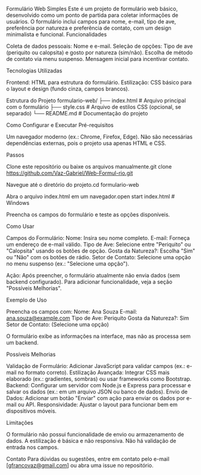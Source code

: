 Formulário Web Simples
Este é um projeto de formulário web básico, desenvolvido como um ponto de partida para coletar informações de usuários. O formulário inclui campos para nome, e-mail, tipo de ave, preferência por natureza e preferência de contato, com um design minimalista e funcional.
Funcionalidades

Coleta de dados pessoais: Nome e e-mail.
Seleção de opções: Tipo de ave (periquito ou calopsita) e gosto por natureza (sim/não).
Escolha de método de contato via menu suspenso.
Mensagem inicial para incentivar contato.

Tecnologias Utilizadas

Frontend: HTML para estrutura do formulário.
Estilização: CSS básico para o layout e design (fundo cinza, campos brancos).

Estrutura do Projeto
formulario-web/
├── index.html        # Arquivo principal com o formulário
├── style.css         # Arquivo de estilos CSS (opcional, se separado)
└── README.md         # Documentação do projeto

Como Configurar e Executar
Pré-requisitos

Um navegador moderno (ex.: Chrome, Firefox, Edge).
Não são necessárias dependências externas, pois o projeto usa apenas HTML e CSS.

Passos

Clone este repositório ou baixe os arquivos manualmente.git clone https://github.com/Vaz-Gabriel/Web-Formul-rio.git


Navegue até o diretório do projeto.cd formulario-web


Abra o arquivo index.html em um navegador.open start index.html # Windows


Preencha os campos do formulário e teste as opções disponíveis.

Como Usar

Campos do Formulário:
Nome: Insira seu nome completo.
E-mail: Forneça um endereço de e-mail válido.
Tipo de Ave: Selecione entre "Periquito" ou "Calopsita" usando os botões de opção.
Gosta da Natureza?: Escolha "Sim" ou "Não" com os botões de rádio.
Setor de Contato: Selecione uma opção no menu suspenso (ex.: "Selecione uma opção").


Ação: Após preencher, o formulário atualmente não envia dados (sem backend configurado). Para adicionar funcionalidade, veja a seção "Possíveis Melhorias".

Exemplo de Uso

Preencha os campos com:
Nome: Ana Souza
E-mail: ana.souza@example.com
Tipo de Ave: Periquito
Gosta da Natureza?: Sim
Setor de Contato: (Selecione uma opção)


O formulário exibe as informações na interface, mas não as processa sem um backend.

Possíveis Melhorias

Validação de Formulário: Adicionar JavaScript para validar campos (ex.: e-mail no formato correto).
Estilização Avançada: Integrar CSS mais elaborado (ex.: gradientes, sombras) ou usar frameworks como Bootstrap.
Backend: Configurar um servidor com Node.js e Express para processar e salvar os dados (ex.: em um arquivo JSON ou banco de dados).
Envio de Dados: Adicionar um botão "Enviar" com ação para enviar os dados por e-mail ou API.
Responsividade: Ajustar o layout para funcionar bem em dispositivos móveis.

Limitações

O formulário não possui funcionalidade de envio ou armazenamento de dados.
A estilização é básica e não responsiva.
Não há validação de entrada nos campos.


Contato
Para dúvidas ou sugestões, entre em contato pelo e-mail [gfrancovaz@gmail.com] ou abra uma issue no repositório.

